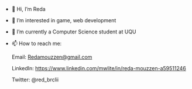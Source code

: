 - 👋 Hi, I’m Reda
- 👀 I’m interested in game, web development 
- 🌱 I’m currently a Computer Science student at UQU 

- 📫 How to reach me:
     
     Email: Redamouzzen@gmail.com

     LinkedIn: https://www.linkedin.com/mwlite/in/reda-mouzzen-a59511246
     
     Twitter: @red_brclii


